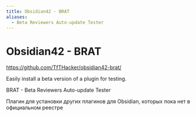 ```yaml
---
title: Obsidian42 - BRAT
aliases:
  - Beta Reviewers Auto-update Tester
---
```


# Obsidian42 - BRAT

<https://github.com/TfTHacker/obsidian42-brat/>

Easily install a beta version of a plugin for testing.

BRAT - Beta Reviewers Auto-update Tester

Плагин для установки других плагинов для Obsidian, которых пока нет в официальном реестре
